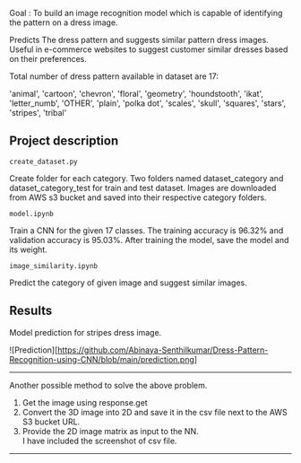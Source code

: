 Goal : To build an image recognition model which is capable of identifying the pattern on a dress image.

Predicts The dress pattern and suggests similar pattern dress images. Useful in e-commerce websites to suggest customer similar dresses based on their preferences.

Total number of dress pattern available in dataset are 17: 

'animal', 'cartoon', 'chevron', 'floral', 'geometry', 'houndstooth', 'ikat', 'letter_numb', 'OTHER', 'plain', 'polka dot', 'scales', 'skull', 'squares', 'stars', 'stripes', 'tribal'


## Project description

`create_dataset.py`

Create folder for each category. Two folders named dataset_category and dataset_category_test for train and test dataset. 
Images are downloaded from AWS s3 bucket and saved into their respective category folders.

`model.ipynb `

Train a CNN for the given 17 classes. The training accuracy is 96.32% and validation accuracy is 95.03%.
After training the model, save the model and its weight.

`image_similarity.ipynb`

Predict the category of given image and suggest similar images.

## Results
Model prediction for stripes dress image.

![Prediction][https://github.com/Abinaya-Senthilkumar/Dress-Pattern-Recognition-using-CNN/blob/main/prediction.png]

---

Another possible method to solve the above problem.

1. Get the image using response.get
2. Convert the 3D image into 2D and save it in the csv file next to the AWS S3 bucket URL.
3. Provide the 2D image matrix as input to the NN.  
I have included the screenshot of csv file.


---

